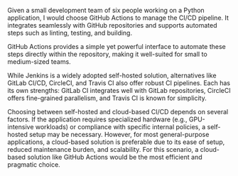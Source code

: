Given a small development team of six people working on a Python application, I would choose GitHub Actions to manage the CI/CD pipeline. It integrates seamlessly with GitHub repositories and supports automated steps such as linting, testing, and building.

GitHub Actions provides a simple yet powerful interface to automate these steps directly within the repository, making it well-suited for small to medium-sized teams.

While Jenkins is a widely adopted self-hosted solution, alternatives like GitLab CI/CD, CircleCI, and Travis CI also offer robust CI pipelines. Each has its own strengths: GitLab CI integrates well with GitLab repositories, CircleCI offers fine-grained parallelism, and Travis CI is known for simplicity.

Choosing between self-hosted and cloud-based CI/CD depends on several factors. If the application requires specialized hardware (e.g., GPU-intensive workloads) or compliance with specific internal policies, a self-hosted setup may be necessary. However, for most general-purpose applications, a cloud-based solution is preferable due to its ease of setup, reduced maintenance burden, and scalability. For this scenario, a cloud-based solution like GitHub Actions would be the most efficient and pragmatic choice.
